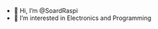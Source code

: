 - 👋 Hi, I’m @SoardRaspi
- 👀 I’m interested in Electronics and Programming

<!---
SoardRaspi/SoardRaspi is a ✨ special ✨ repository because its `README.md` (this file) appears on your GitHub profile.
You can click the Preview link to take a look at your changes.
--->
